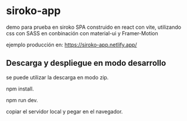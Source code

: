 ﻿# siroko-app
 
 demo para prueba en siroko
 SPA construido en react con vite, utilizando css con SASS en conbinación con material-ui y Framer-Motion

 ejemplo producción en: https://siroko-app.netlify.app/
 
 ## Descarga y despliegue en modo desarrollo
 se puede utilizar la descarga en modo zip.
 
npm install.

npm run dev. 

copiar el servidor local y pegar en el navegador.



